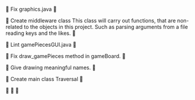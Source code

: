   Fix graphics.java 

  Create middleware class
   This class will carry out functions, that are non-related to the objects in this project. Such as parsing arguments from a file
   reading keys and the likes. 
 
  Lint gamePiecesGUI.java  

  Fix draw_gamePieces method in gameBoard. 

  Give drawing meaningful names.  

  Create main class Traversal 

    
